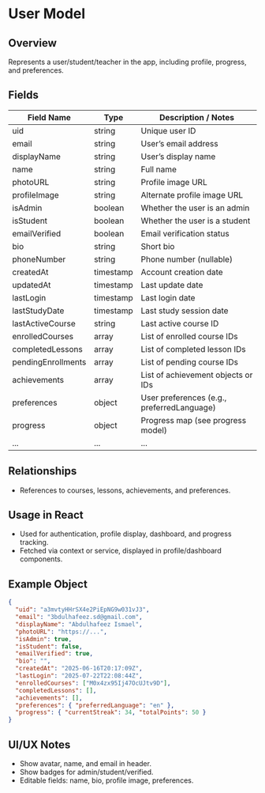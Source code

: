 # User Model

## Overview

Represents a user/student/teacher in the app, including profile, progress, and preferences.

## Fields

| Field Name         | Type      | Description / Notes                        |
| ------------------ | --------- | ------------------------------------------ |
| uid                | string    | Unique user ID                             |
| email              | string    | User’s email address                       |
| displayName        | string    | User’s display name                        |
| name               | string    | Full name                                  |
| photoURL           | string    | Profile image URL                          |
| profileImage       | string    | Alternate profile image URL                |
| isAdmin            | boolean   | Whether the user is an admin               |
| isStudent          | boolean   | Whether the user is a student              |
| emailVerified      | boolean   | Email verification status                  |
| bio                | string    | Short bio                                  |
| phoneNumber        | string    | Phone number (nullable)                    |
| createdAt          | timestamp | Account creation date                      |
| updatedAt          | timestamp | Last update date                           |
| lastLogin          | timestamp | Last login date                            |
| lastStudyDate      | timestamp | Last study session date                    |
| lastActiveCourse   | string    | Last active course ID                      |
| enrolledCourses    | array     | List of enrolled course IDs                |
| completedLessons   | array     | List of completed lesson IDs               |
| pendingEnrollments | array     | List of pending course IDs                 |
| achievements       | array     | List of achievement objects or IDs         |
| preferences        | object    | User preferences (e.g., preferredLanguage) |
| progress           | object    | Progress map (see progress model)          |
| ...                | ...       | ...                                        |

## Relationships

- References to courses, lessons, achievements, and preferences.

## Usage in React

- Used for authentication, profile display, dashboard, and progress tracking.
- Fetched via context or service, displayed in profile/dashboard components.

## Example Object

```json
{
  "uid": "a3mvtyHHrSX4e2PiEpNG9w031vJ3",
  "email": "3bdulhafeez.sd@gmail.com",
  "displayName": "Abdulhafeez Ismael",
  "photoURL": "https://...",
  "isAdmin": true,
  "isStudent": false,
  "emailVerified": true,
  "bio": "",
  "createdAt": "2025-06-16T20:17:09Z",
  "lastLogin": "2025-07-22T22:08:44Z",
  "enrolledCourses": ["M0x4zx95Ij47OcUJtv9D"],
  "completedLessons": [],
  "achievements": [],
  "preferences": { "preferredLanguage": "en" },
  "progress": { "currentStreak": 34, "totalPoints": 50 }
}
```

## UI/UX Notes

- Show avatar, name, and email in header.
- Show badges for admin/student/verified.
- Editable fields: name, bio, profile image, preferences.
